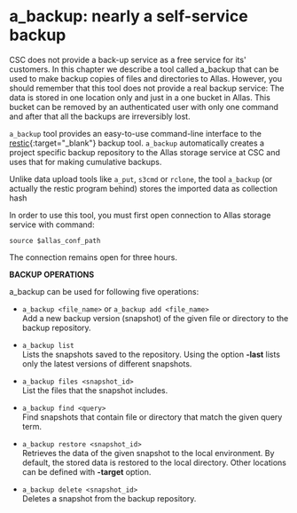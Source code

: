 # a_backup: nearly a self-service backup

CSC does not provide a back-up service as a free service for its' customers. In this chapter we describe a tool called a_backup
that can be used to make backup copies of files and directories to Allas.  However, you should remember that this tool does not 
provide a real backup service: The data is stored in one location only and just in a one bucket in Allas. This bucket can be
removed by an authenticated user with only one command and after that all the backups are irreversibly lost. 

`a_backup` tool provides an easy-to-use command-line interface to the [restic](https://restic.readthedocs.io/){:target="_blank"} backup tool.
 `a_backup` automatically creates a project specific backup 
repository to the Allas storage service at CSC and uses that for making cumulative backups.

Unlike data upload tools like `a_put`, `s3cmd` or `rclone`, the tool `a_backup` (or actually the restic program behind) stores the imported 
data as collection hash 


In order to use this tool, you must first open connection to Allas storage service with
command:
```
source $allas_conf_path
```

The connection remains open for three hours.


**BACKUP OPERATIONS**

a_backup can be used for following five operations:

 - `a_backup <file_name>`  or `a_backup add <file_name>`   
 	Add a new backup version (snapshot) of the given file or directory to the backup repository.

 - `a_backup list`   
 	Lists the snapshots saved to the repository. Using the option **-last** lists only the latest versions of different snapshots.
 
 - `a_backup files <snapshot_id>`   
 	List the files that the snapshot includes.

 - `a_backup find <query>`          
 	Find snapshots that contain file or directory that match the given query term.

 - `a_backup restore <snapshot_id>`  
 	Retrieves the data of the given snapshot to the local environment. 
	By default, the stored data is restored to the local directory. Other locations can be defined with **-target** option.

 - `a_backup delete <snapshot_id>`  
 	Deletes a snapshot from the backup repository.

